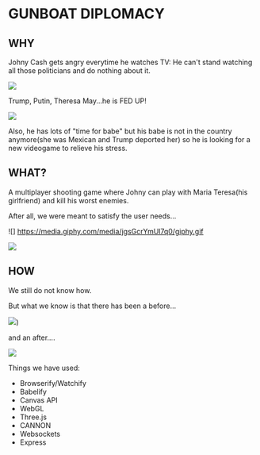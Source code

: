 # GUNBOAT DIPLOMACY

## WHY

Johny Cash gets angry everytime he watches TV: He can't stand watching all those politicians and do nothing about it.

![](https://media.giphy.com/media/HWkZuvTJw95vi/giphy.gif) 


Trump, Putin, Theresa May...he is FED UP!

![](https://media.giphy.com/media/lpWcidBgrIXcs/giphy.gif)


Also, he has lots of "time for babe" but his babe is not in the country anymore(she was Mexican and Trump deported her) so he is looking for a new videogame to relieve his stress.


## WHAT?

A multiplayer shooting game where Johny can play with Maria Teresa(his girlfriend) and kill his worst enemies. 

After all, we were meant to satisfy the user needs...

![] https://media.giphy.com/media/jgsGcrYmUl7q0/giphy.gif

![](https://i.imgur.com/eBUra0Y.jpg)


## HOW

We still do not know how.


But what we know is that there has been a before...

![](https://i.imgur.com/s9HBBlg.jpg))

and an after....


![](https://media.giphy.com/media/wIYHmRjxmqq3K/giphy.gif)

Things we have used:

* Browserify/Watchify
* Babelify
* Canvas API
* WebGL
* Three.js
* CANNON
* Websockets
* Express


